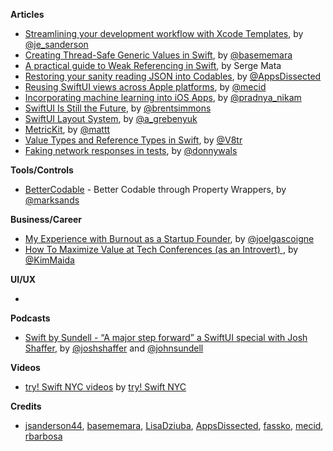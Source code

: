 **Articles**

* [Streamlining your development workflow with Xcode Templates](https://edit.theappbusiness.com/streamlining-your-development-workflow-with-xcode-templates-b99a73a5b5f8), by [@je_sanderson](https://twitter.com/je_sanderson)
* [Creating Thread-Safe Generic Values in Swift](https://basememara.com/creating-thread-safe-generic-values-in-swift/), by [@basememara](https://twitter.com/basememara)
* [A practical guide to Weak Referencing in Swift](https://medium.com/flawless-app-stories/a-practical-guide-to-weak-referencing-in-swift-60a1e4da2ef9), by Serge Mata
* [Restoring your sanity reading JSON into Codables](https://www.appsdissected.com/json-codable-decodingerror-quicktype/), by [@AppsDissected](https://twitter.com/AppsDissected)
* [Reusing SwiftUI views across Apple platforms](https://mecid.github.io/2019/10/23/reusing-swiftui-views-across-apple-platforms/), by [@mecid](https://twitter.com/mecid)
* [Incorporating machine learning into iOS Apps](https://medium.com/@pradnya_nikam/incorporating-machine-learning-into-ios-apps-a5eb8bccd915), by [@pradnya_nikam](https://twitter.com/pradnya_nikam)
* [SwiftUI Is Still the Future](https://inessential.com/2019/10/21/swiftui_is_still_the_future), by [@brentsimmons](https://twitter.com/brentsimmons/)
* [SwiftUI Layout System](https://kean.github.io/post/swiftui-layout-system), by [@a_grebenyuk](https://twitter.com/a_grebenyuk)
* [Metric​Kit](https://nshipster.com/metrickit/), by [@mattt](https://twitter.com/mattt)
* [Value Types and Reference Types in Swift](https://www.vadimbulavin.com/value-types-and-reference-types-in-swift/), by [@V8tr](https://twitter.com/V8tr)
* [Faking network responses in tests](https://www.donnywals.com/faking-network-responses-in-tests/), by [@donnywals](https://twitter.com/donnywals)

**Tools/Controls**

* [BetterCodable](https://github.com/marksands/BetterCodable) - Better Codable through Property Wrappers, by [@marksands](https://twitter.com/marksands)

**Business/Career**

* [My Experience with Burnout as a Startup Founder](https://open.buffer.com/burnout/), by [@joelgascoigne](https://twitter.com/joelgascoigne)
* [How To Maximize Value at Tech Conferences (as an Introvert) ](https://dev.to/kimmaida/how-to-maximize-value-at-tech-conferences-as-an-introvert-3636), by [@KimMaida](https://twitter.com/KimMaida)

**UI/UX**

* 

**Podcasts**

* [Swift by Sundell - “A major step forward” a SwiftUI special with Josh Shaffer](https://www.swiftbysundell.com/podcast/59/), by [@joshshaffer](https://twitter.com/joshshaffer) and [@johnsundell](https://twitter.com/johnsundell)

**Videos**

* [try! Swift NYC videos](https://www.youtube.com/playlist?list=PLCl5NM4qD3u8MjC_uV709BxqPoT3KX2C-) by [try! Swift NYC
](https://twitter.com/tryswiftnyc)

**Credits**

* [jsanderson44](https://github.com/jsanderson44), [basememara](https://github.com/basememara), [LisaDziuba](https://github.com/lisadziuba), [AppsDissected](https://github.com/AppsDissected), [fassko](https://github.com/fassko), [mecid](https://github.com/mecid), [rbarbosa](https://github.com/rbarbosa)
